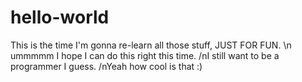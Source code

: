 # hello-world
This is the time I'm gonna re-learn all those stuff, JUST FOR FUN.
\n ummmmm I hope I can do this right this time. 
/nI still want to be a programmer I guess.
/nYeah how cool is that
:)

